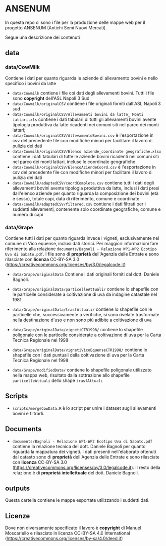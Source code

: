# ANSENUM

In questa repo ci sono i file per la produzione delle mappe web per il progetto ANSENUM (Antichi Semi Nuovi Mercati).

Segue una descrizione dei contenuti

## data

### data/CowMilk

Contiene i dati per quanto riguarda le aziende di allevamento bovini e nello specifico i bovini da latte

* `data/Cowmilk` contiene i file coi dati degli allevamenti bovini. Tutti i file sono **copyright** dell'ASL Napoli 3 Sud
* `data/Cowmilk/originalCSV` contiene i file originali forniti dall'ASL Napoli 3 sud
* `data/Cowmilk/originalCSV/Allevamenti bovini da latte_ Monti Lattari.xls` contiene i dati tabulari di tutti gli allevamenti bovini avente tipologia produttiva da latte ricadenti nei comuni siti nel parco dei monti lattari;
* `data/Cowmilk/originalCSV/AllevamentoBovini.csv` è l'esportazione in csv del precedente file con modifiche minori per facilitare il lavoro di pulizia dei dati
* `data/Cowmilk/originalCSV/Elenco aziende_coordinate geografiche.xlsx` contiene i dati tabulari di tutte le aziende bovini ricadenti nei comuni siti nel parco dei monti lattari, incluse le coordinate geografiche
* `data/Cowmilk/originalCSV/ElencoAziendeCoord.csv` è l'esportazione in csv del precedente file con modifiche minori per facilitare il lavoro di pulizia dei dati
* `data/Cowmilk/adaptedCSV/coordComplete.csv` contiene tutti i dati degli allevamenti bovini avente tipologia produttiva da latte, inclusi i dati presi dall'elenco aziende per quanto riguarda la composizione dei bovini (età e sesso), totale capi, data di riferimento, comune e coordinate
* `data/Cowmilk/adaptedCSV/filtered.csv` contiene i dati filtrati per i suddetti allevamenti, contenente solo coordinate geografiche, comune e numero di capi

### data/Grape

Contiene tutti i dati per quanto riguarda invece i vigneti, esclusivamente nel comune di Vico equense, inclusi dati storici. Per maggiori informazioni fare riferimento alla relazione `documents/Bagnoli - Relazione WP1-WP2 Ecotipo Uva di Sabato.pdf`.  I file sono di **proprietà** dell'Agenzia delle Entrate e sono rilasciate con **licenza** CC-BY-SA 3.0 (https://creativecommons.org/licenses/by/3.0/legalcode.it)

* `data/Grape/originalData` Contiene i dati originali forniti dal dott. Daniele Bagnoli.
* `data/Grape/originalData/particelleAttuali/` contiene lo shapefile con le particelle considerate a coltivazione di uva da indagine catastale nel 1981. 
* `data/Grape/originalData/trasfAttuali/` contiene lo shapefile con le particelle che, successivamente a verifiche, si sono rivelate trasformate nella destinazione d'uso e non sono più adibite a coltivazione di uva
* `data/Grape/originalData/vignetiCTR1998/` contiene lo shapefile poligonale con le particelle considerate a coltivazione di uva per la Carta Tecnica Regionale nel 1998
* `data/Grape/originalData/vignetiVicoEquenseCTR1998/` contiene lo shapefile con i dati puntuali della coltivazione di uva per la Carta Tecnica Regionale nel 1998

* `data/Grape/modifiedData/` contiene lo shapefile poligonale utilizzato nella mappa web, risultato dalla sottrazione allo shapefile `particelleAttuali` dello shape `trasfAttuali`

## Scripts

* `scripts/mergeCowData.R` è lo script per unire i dataset sugli allevamenti bovini e filtrarli. 

## Documents

* `documents/Bagnoli - Relazione WP1-WP2 Ecotipo Uva di Sabato.pdf` contiene la relazione tecnica del dott. Daniele Bagnoli per quanto riguarda la mappatura dei vigneti. I dati presenti nell'elaborato ottenuti dal catasto sono  di **proprietà** dell'Agenzia delle Entrate e sono rilasciate con **licenza** CC-BY-SA 3.0 (https://creativecommons.org/licenses/by/3.0/legalcode.it). Il resto della relazione è di **proprietà intellettuale** del dott. Daniele Bagnoli.

## outputs

Questa cartella contiene le mappe esportate utilizzando i suddetti dati.

## Licenze

Dove non diversamente specificato il lavoro è **copyright** di Manuel Moscariello e rilasciato in licenza CC-BY-SA 4.0 International (https://creativecommons.org/licenses/by-sa/4.0/deed.it)



